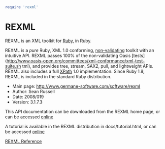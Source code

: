 
```ruby
require 'rexml'
```

# REXML

REXML is an XML toolkit for [Ruby](http://www.ruby-lang.org), in Ruby.

REXML is a *pure* Ruby, XML 1.0 conforming,
[non-validating](http://www.w3.org/TR/2004/REC-xml-20040204/#sec-conformance)
toolkit with an intuitive API. REXML passes 100% of the non-validating
Oasis
[tests](http://www.oasis-open.org/committees/xml-conformance/xml-test-suite.sh
tml), and provides tree, stream, SAX2, pull, and lightweight APIs. REXML
also includes a full [XPath](http://www.w3c.org/tr/xpath) 1.0
implementation. Since Ruby 1.8, REXML is included in the standard Ruby
distribution.

* Main page: http://www.germane-software.com/software/rexml
* Author: Sean Russell <serATgermaneHYPHENsoftwareDOTcom />
* Date: 2008/019
* Version: 3.1.7.3

This API documentation can be downloaded from the REXML home page, or
can be accessed
[online](http://www.germane-software.com/software/rexml_doc)

A tutorial is available in the REXML distribution in docs/tutorial.html,
or can be accessed
[online](http://www.germane-software.com/software/rexml/docs/tutorial.html)

[REXML
Reference](https://ruby-doc.org/stdlib-2.5.0/libdoc/rexml/rdoc/REXML.html)

